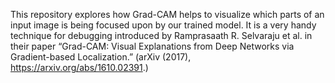 This repository explores how Grad-CAM helps to visualize which parts of an input image is being focused upon by our trained model. It is a very handy technique for debugging introduced by Ramprasaath R. Selvaraju et al. in their paper “Grad-CAM: Visual Explanations from Deep Networks via Gradient-based Localization.” (arXiv (2017), https://arxiv.org/abs/1610.02391.)
